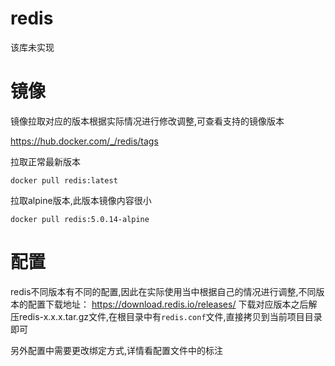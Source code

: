# redis

该库未实现

# 镜像

镜像拉取对应的版本根据实际情况进行修改调整,可查看支持的镜像版本

https://hub.docker.com/_/redis/tags

拉取正常最新版本

```shell
docker pull redis:latest
```

拉取alpine版本,此版本镜像内容很小

```shell
docker pull redis:5.0.14-alpine
```

# 配置

redis不同版本有不同的配置,因此在实际使用当中根据自己的情况进行调整,不同版本的配置下载地址：
https://download.redis.io/releases/
下载对应版本之后解压redis-x.x.x.tar.gz文件,在根目录中有`redis.conf`文件,直接拷贝到当前项目目录即可

另外配置中需要更改绑定方式,详情看配置文件中的标注